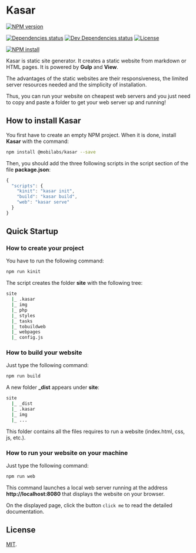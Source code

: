 # Kasar

[![NPM version][npm-image]][npm-url]
<!-- [![Travis CI][travis-image]][travis-url]
[![Test coverage][coveralls-image]][coveralls-url] -->
[![Dependencies status][dependencies-image]][dependencies-url]
[![Dev Dependencies status][devdependencies-image]][devdependencies-url]
[![License][license-image]](LICENSE.md)
<!--- [![node version][node-image]][node-url] -->

[![NPM install][npm-install-image]][npm-install-url]

Kasar is static site generator. It creates a static website from markdown or HTML pages. It is powered by **Gulp** and **View**.

The advantages of the static websites are their responsiveness, the limited server resources needed and the simplicity of installation.

Thus, you can run your website on cheapest web servers and you just need to copy and paste a folder to get your web server up and running!


## How to install Kasar

You first have to create an empty NPM project. When it is done, install **Kasar** with the command:

```bash
npm install @mobilabs/kasar --save
```

Then, you should add the three following scripts in the script section of the file **package.json**:

```javascript
{
  "scripts": {
    "kinit": "kasar init",
    "build": "kasar build",
    "web": "kasar serve"
  }
}
```

## Quick Startup

### How to create your project

You have to run the following command:

```bash
npm run kinit
```

The script creates the folder **site** with the following tree:

```bash
site
  |_ .kasar
  |_ img
  |_ php
  |_ styles
  |_ tasks
  |_ tobuildweb
  |_ webpages
  |_ config.js
```

### How to build your website

Just type the following command:

```bash
npm run build
```

A new folder **_dist** appears under **site**:

```bash
site
  |_ _dist
  |_ .kasar
  |_ img
  |_ ...
```

This folder contains all the files requires to run a website (index.html, css, js, etc.).


### How to run your website on your machine

Just type the following command:

```bash
npm run web
```

This command launches a local web server running at the address **http://localhost:8080** that displays the website on your browser.

On the displayed page, click the button `click me` to read the detailed documentation.


## License

[MIT](LICENSE.md).

<!--- URls -->

[npm-image]: https://img.shields.io/npm/v/@mobilabs/kasar.svg?style=flat-square
[npm-install-image]: https://nodei.co/npm/@mobilabs/kasar.png?compact=true
[node-image]: https://img.shields.io/badge/node.js-%3E=_0.10-green.svg?style=flat-square
[download-image]: https://img.shields.io/npm/dm/@mobilabs/kasar.svg?style=flat-square
[travis-image]: https://img.shields.io/travis/jclo/kasar.svg?style=flat-square
[coveralls-image]: https://img.shields.io/coveralls/jclo/kasar/master.svg?style=flat-square
[dependencies-image]: https://david-dm.org/jclo/kasar/status.svg?theme=shields.io
[devdependencies-image]: https://david-dm.org/jclo/kasar/dev-status.svg?theme=shields.io
[license-image]: https://img.shields.io/npm/l/@mobilabs/kasar.svg?style=flat-square

[npm-url]: https://www.npmjs.com/package/@mobilabs/kasar
[npm-install-url]: https://nodei.co/npm/@mobilabs/kasar
[node-url]: http://nodejs.org/download
[download-url]: https://www.npmjs.com/package/@mobilabs/kasar
[travis-url]: https://travis-ci.org/jclo/kasar
[coveralls-url]: https://coveralls.io/github/jclo/kasar?branch=master
[dependencies-url]: https://david-dm.org/jclo/kasar
[devdependencies-url]: https://david-dm.org/jclo/kasar?type=dev
[license-url]: http://opensource.org/licenses/MIT
